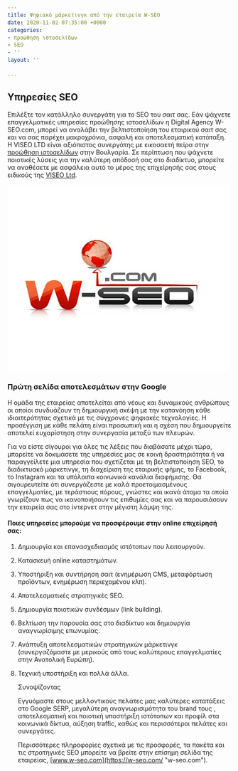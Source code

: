 ```yaml
---
title: Ψηφιακό μάρκετινγκ από την εταιρεία W-SEO
date: 2020-11-02 07:35:00 +0000
categories:
- προώθηση ιστοσελίδων
- SEO
- ''
layout: ''

---
```

## Υπηρεσίες SEO

Επιλέξτε τον κατάλληλο συνεργάτη για το SEO του σαιτ σας. Εάν ψάχνετε επαγγελματικές υπηρεσίες προώθησης ιστοσελίδων η Digital Agency W-SEO.com, μπορεί να αναλάβει την βελτιστοποίηση του εταιρικού σαιτ σας και να σας παρέχει μακροχρόνια, ασφαλή και αποτελεσματική κατάταξη. Η VISEO LTD είναι αξιόπιστος συνεργάτης με εικοσαετή πείρα στην [προώθηση ιστοσελίδων](https://serp.gr/%CF%80%CF%81%CE%BF%CF%8E%CE%B8%CE%B7%CF%83%CE%B7%20%CE%B9%CF%83%CF%84%CE%BF%CF%83%CE%B5%CE%BB%CE%AF%CE%B4%CF%89%CE%BD/2020/05/17/4-seo.html "προώθηση ιστοσελίδων") στην Βουλγαρία. Σε περίπτωση που ψάχνετε ποιοτικές λύσεις για την καλύτερη απόδοσή σας στο διαδίκτυο, μπορείτε να αναθέσετε με ασφάλεια αυτό το μέρος της επιχείρησής σας στους ειδικούς της [VISEO Ltd](https://w-seo.com/ "VISEO LTD").

![προώθηση ιστοσελίδων](/uploads/w-seo-com.jpg "προώθηση ιστοσελίδων")

### Πρώτη σελίδα αποτελεσμάτων στην Google

Η ομάδα της εταιρείας αποτελείται από νέους και δυναμικούς ανθρώπους οι οποίοι συνδυάζουν τη δημιουργική σκέψη με την κατανόηση κάθε ιδιαιτερότητας σχετικά με τις σύγχρονες ψηφιακές τεχνολογίες. Η προσέγγιση με κάθε πελάτη είναι προσωπική και η σχέση που δημιουργείτε αποτελεί ευχαρίστηση στην συνεργασία μεταξύ των πλευρών.

Για να είστε σίγουροι για όλες τις λέξεις που διαβάσατε μέχρι τώρα, μπορείτε να δοκιμάσετε της υπηρεσίες μας σε κοινή δραστηριότητα ή να παραγγείλετε μια υπηρεσία που σχετίζεται με τη βελτιστοποίηση SEO, το διαδικτυακό μάρκετινγκ, τη διαχείριση της εταιρικής φήμης, το Facebook, το Instagram και τα υπόλοιπα κοινωνικά κανάλια διαφήμισης. Θα σιγουρευτείτε ότι συνεργάζεστε με καλά προετοιμασμένους επαγγελματίες, με τεράστιους πόρους, γνώστες και ικανά άτομα τα οποία γνωρίζουν πως να ικανοποιήσουν τις επιθυμίες σας και να παρουσιάσουν την εταιρεία σας στο ίντερνετ στην μέγιστη λάμψη της.

#### Ποιες υπηρεσίες μπορούμε να προσφέρουμε στην online επιχείρησή σας:

1. Δημιουργία και επανασχεδιασμός ιστότοπων που λειτουργούν.
2. Κατασκευή online καταστημάτων.
3. Υποστήριξη και συντήρηση σαιτ (ενημέρωση CMS, μεταφόρτωση προϊόντων, ενημέρωση περιεχομένου κλπ).
4. Αποτελεσματικές στρατηγικές SEO.
5. Δημιουργία ποιοτικών συνδέσμων (link building).
6. Βελτίωση την παρουσία σας στο διαδίκτυο και δημιουργία αναγνωρίσιμης επωνυμίας.
7. Ανάπτυξη αποτελεσματικών στρατηγικών μάρκετινγκ (συνεργαζόμαστε με μερικούς από τους καλύτερους επαγγελματίες στην Ανατολική Ευρώπη).
8. Τεχνική υποστήριξη και πολλά άλλα.

   Συνοψίζοντας

   Εγγυόμαστε στους μελλοντικούς πελάτες μας καλύτερες κατατάξεις στο Google SERP, μεγαλύτερη αναγνωρισιμότητα του brand τους , αποτελεσματική και ποιοτική υποστήριξη ιστότοπων και προφίλ στα κοινωνικά δίκτυα, αύξηση traffic, καθώς και περισσότεροι πελάτες και συνεργάτες.

   Περισσότερες πληροφορίες σχετικά με τις προσφορές, τα πακέτα και τις στρατηγικές SEO μπορείτε να βρείτε στην επίσημη σελίδα της εταιρείας, [www.w-seo.com](https://w-seo.com/ "w-seo.com").